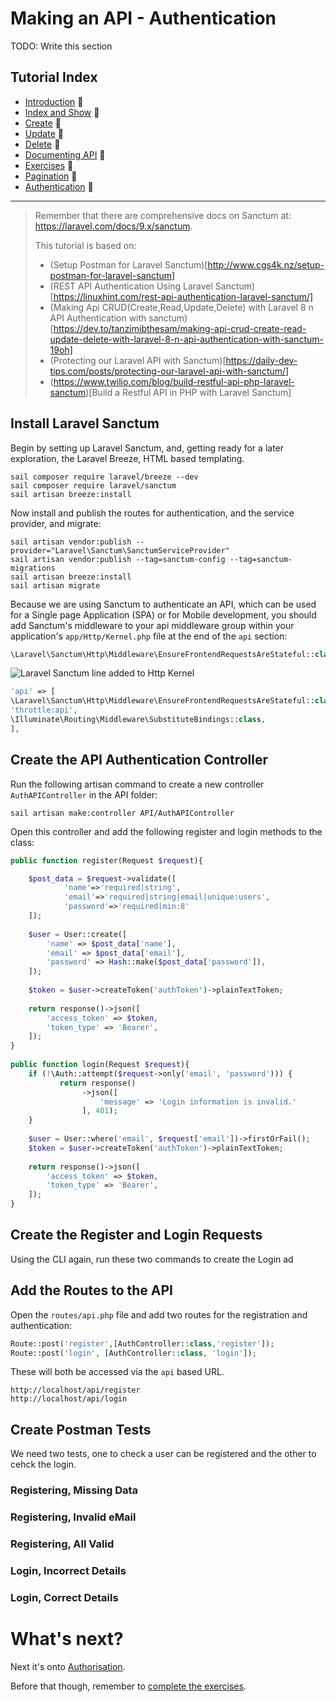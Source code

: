# Making an API - Authentication

TODO: Write this section



## Tutorial Index

- [Introduction](ReadMe-10-API-introduction.md)  🔗
- [Index and Show](ReadMe-11-API-index-show.md)  🔗
- [Create](ReadMe-12-API-create.md)  🔗
- [Update](ReadMe-13-API-update.md)  🔗
- [Delete](ReadMe-14-API-delete.md)  🔗
- [Documenting API](ReadMe-15-API-documenting.md)  🔗
- [Exercises](ReadMe-90-API-exercises.md)  🔗
- [Pagination](ReadMe-16-API-pagination.md)  🔗
- [Authentication](ReadMe-20-API-authentication.md)  🔗

---

> Remember that there are comprehensive docs on Sanctum at:
> https://laravel.com/docs/9.x/sanctum.
> 
> This tutorial is based on:
> - (Setup Postman for Laravel Sanctum)[http://www.cgs4k.nz/setup-postman-for-laravel-sanctum]
> - (REST API Authentication Using Laravel Sanctum)[https://linuxhint.com/rest-api-authentication-laravel-sanctum/]
> - (Making Api CRUD(Create,Read,Update,Delete) with Laravel 8 n API Authentication with sanctum)[https://dev.to/tanzimibthesam/making-api-crud-create-read-update-delete-with-laravel-8-n-api-authentication-with-sanctum-19oh]
> - (Protecting our Laravel API with Sanctum)[https://daily-dev-tips.com/posts/protecting-our-laravel-api-with-sanctum/]
> - (https://www.twilio.com/blog/build-restful-api-php-laravel-sanctum)[Build a Restful API in PHP with Laravel Sanctum]


## Install Laravel Sanctum

Begin by setting up Laravel Sanctum, and, getting ready for a later
exploration, the Laravel Breeze, HTML based templating.

```shell
sail composer require laravel/breeze --dev
sail composer require laravel/sanctum
sail artisan breeze:install
```
Now install and publish the routes for authentication, and the service provider, and migrate:

```shell
sail artisan vendor:publish --provider="Laravel\Sanctum\SanctumServiceProvider"
sail artisan vendor:publish --tag=sanctum-config --tag=sanctum-migrations
sail artisan breeze:install
sail artisan migrate

```

Because we are using Sanctum to authenticate an API, which can be used 
for a Single page Application (SPA) or for Mobile development, you 
should add Sanctum's middleware to your api middleware group within 
your application's `app/Http/Kernel.php` file at the end of the `api` section:

```php
\Laravel\Sanctum\Http\Middleware\EnsureFrontendRequestsAreStateful::class,
```

![Laravel Sanctum line added to Http Kernel](images/sanctum-kernel-1.png)

```php
'api' => [
\Laravel\Sanctum\Http\Middleware\EnsureFrontendRequestsAreStateful::class,
'throttle:api',
\Illuminate\Routing\Middleware\SubstituteBindings::class,
],
```

## Create the API Authentication Controller

Run the following artisan command to create a new controller `AuthAPIController` in the API folder:

```shell
sail artisan make:controller API/AuthAPIController
```

Open this controller and add the following register and login methods to the class:

```php
public function register(Request $request){

    $post_data = $request->validate([
            'name'=>'required|string',
            'email'=>'required|string|email|unique:users',
            'password'=>'required|min:8'
    ]);
    
    $user = User::create([
        'name' => $post_data['name'],
        'email' => $post_data['email'],
        'password' => Hash::make($post_data['password']),
    ]);
    
    $token = $user->createToken('authToken')->plainTextToken;
    
    return response()->json([
        'access_token' => $token,
        'token_type' => 'Bearer',
    ]);
}
    
public function login(Request $request){
    if (!\Auth::attempt($request->only('email', 'password'))) {
           return response()
                ->json([
                    'message' => 'Login information is invalid.'
                ], 401);
    }
    
    $user = User::where('email', $request['email'])->firstOrFail();
    $token = $user->createToken('authToken')->plainTextToken;
    
    return response()->json([
        'access_token' => $token,
        'token_type' => 'Bearer',
    ]);
}
```


## Create the Register and Login Requests

Using the CLI again, run these two commands to create the Login ad




## Add the Routes to the API

Open the `routes/api.php` file and add two routes for the registration and authentication:

```php
Route::post('register',[AuthController::class,'register']);
Route::post('login', [AuthController::class, 'login']);
```

These will both be accessed via the `api` based URL.

```text
http://localhost/api/register
http://localhost/api/login
```

## Create Postman Tests

We need two tests, one to check a user can be registered and the other to cehck the login.

### Registering, Missing Data


### Registering, Invalid eMail


### Registering, All Valid


### Login, Incorrect Details


### Login, Correct Details





# What's next?

Next it's onto [Authorisation](ReadMe-21-API-authorisation.md).

Before that though, remember to [complete the exercises](ReadMe-90-API-exercises.md).
